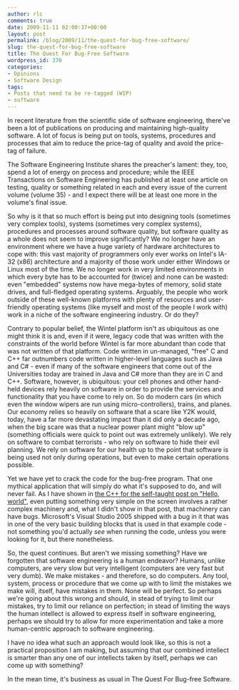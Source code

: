 ```yaml
---
author: rlc
comments: true
date: 2009-11-11 02:00:37+00:00
layout: post
permalink: /blog/2009/11/the-quest-for-bug-free-software/
slug: the-quest-for-bug-free-software
title: The Quest For Bug-Free Software
wordpress_id: 370
categories:
- Opinions
- Software Design
tags:
- Posts that need to be re-tagged (WIP)
- software
---
```


In recent literature from the scientific side of software engineering, there've been a lot of publications on producing and maintaining high-quality software. A lot of focus is being put on tools, systems, procedures and processes that aim to reduce the price-tag of quality and avoid the price-tag of failure.
<!--more-->
The Software Engineering Institute shares the preacher's lament: they, too, spend a lot of energy on process and procedure; while the IEEE Transactions on Software Engineering has published at least one article on testing, quality or something related in each and every issue of the current volume (volume 35) - and I expect there will be at least one more in the volume's final issue.

So why is it that so much effort is being put into designing tools (sometimes very complex tools), systems (sometimes very complex systems), procedures and processes around software quality, but software quality as a whole does not seem to improve significantly? We no longer have an environment where we have a huge variety of hardware architectures to cope with: this vast majority of programmers only ever works on Intel's IA-32 (x86) architecture and a majority of those work under either Windows or Linux most of the time. We no longer work in very limited environments in which every byte has to be accounted for (twice) and none can be wasted: even "embedded" systems now have mega-bytes of memory, solid state drives, and full-fledged operating systems. Arguably, the people who work outside of these well-known platforms with plenty of resources and user-friendly operating systems (like myself and most of the people I work with) work in a niche of the software engineering industry. Or do they?

Contrary to popular belief, the Wintel platform isn't as ubiquitous as one might think it is and, even if it were, legacy code that was written with the constraints of the world before Wintel is far more abundant than code that was not written of that platform. Code written in un-managed, "free" C and C++ far outnumbers code written in higher-level languages such as Java and C# - even if many of the software engineers that come out of the Universities today are trained in Java and C# more than they are in C and C++. Software, however, is ubiquitous: your cell phones and other hand-held devices rely heavily on software in order to provide the services and functionality that you have come to rely on. So do modern cars (in which even the window wipers are run using micro-controllers), trains, and planes. Our economy relies so heavily on software that a scare like Y2K would, today, have a far more devastating impact than it did only a decade ago, when the big scare was that a nuclear power plant might "blow up" (something officials were quick to point out was extremely unlikely). We rely on software to combat terrorists - who rely on software to hide their evil planning. We rely on software for our health up to the point that software is being used not only during operations, but even to make certain operations possible.

Yet we have yet to crack the code for the bug-free program. That one mythical application that will simply do what it's supposed to do, and will never fail. As I have shown in [the C++ for the self-taught post on "Hello, world"](http://landheer-cieslak.com/?p=273), even putting something very simple on the screen involves a rather complex machinery and, what I didn't show in that post, that machinery can have bugs. Microsoft's Visual Studio 2005 shipped with a bug in it that was in one of the very basic building blocks that is used in that example code - not something you'd actually _see_ when running the code, unless you were looking for it, but there nonetheless.

So, the quest continues. But aren't we missing something? Have we forgotten that software engineering is a human endeavor? Humans, unlike computers, are very slow but very intelligent (computers are very fast but very dumb). We make mistakes - and therefore, so do computers. Any tool, system, process or procedure that we come up with to limit the mistakes we make will, itself, have mistakes in them. None will be perfect. So perhaps we're going about this wrong and should, in stead of trying to limit our mistakes, try to limit our reliance on perfection; in stead of limiting the ways the human intellect is allowed to express itself in software engineering, perhaps we should try to allow for more experimentation and take a more human-centric approach to software engineering.

I have no idea what such an approach would look like, so this is not a practical proposition I am making, but assuming that our combined intellect is smarter than any one of our intellects taken by itself, perhaps we can come up with something?

In the mean time, it's business as usual in The Quest For Bug-free Software.
